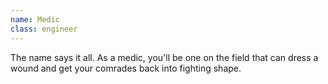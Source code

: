 ```yaml
---
name: Medic
class: engineer
---
```

The name says it all. As a medic, you'll be one on the field that can dress a wound and get your comrades back into fighting shape.
